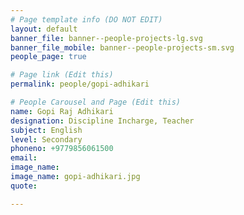 ```yaml
---
# Page template info (DO NOT EDIT)
layout: default
banner_file: banner--people-projects-lg.svg
banner_file_mobile: banner--people-projects-sm.svg
people_page: true

# Page link (Edit this)
permalink: people/gopi-adhikari

# People Carousel and Page (Edit this)
name: Gopi Raj Adhikari
designation: Discipline Incharge, Teacher
subject: English
level: Secondary
phoneno: +9779856061500
email: 
image_name: 
image_name: gopi-adhikari.jpg
quote: 

---
```

